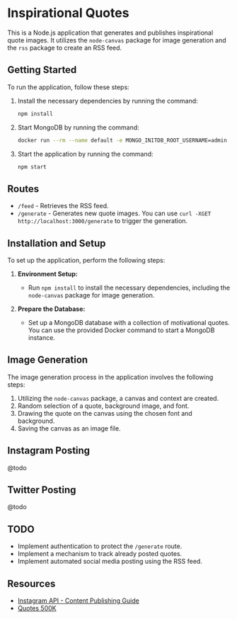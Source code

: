 # Inspirational Quotes

This is a Node.js application that generates and publishes inspirational quote images. It utilizes the `node-canvas` package for image generation and the `rss` package to create an RSS feed.

## Getting Started
To run the application, follow these steps:

1. Install the necessary dependencies by running the command:
   ```bash
   npm install
   ```

2. Start MongoDB by running the command:
   ```bash
   docker run --rm --name default -e MONGO_INITDB_ROOT_USERNAME=admin -e MONGO_INITDB_ROOT_PASSWORD=password123 -e MONGO_INITDB_DATABASE=test -v /tmp/mongo-data:/data/db mongo
   ```

3. Start the application by running the command:
   ```bash
   npm start
   ```

## Routes
- `/feed` - Retrieves the RSS feed.
- `/generate` - Generates new quote images. You can use `curl -XGET http://localhost:3000/generate` to trigger the generation.

## Installation and Setup
To set up the application, perform the following steps:

1. **Environment Setup:**
   - Run `npm install` to install the necessary dependencies, including the `node-canvas` package for image generation.

2. **Prepare the Database:**
   - Set up a MongoDB database with a collection of motivational quotes. You can use the provided Docker command to start a MongoDB instance.

## Image Generation
The image generation process in the application involves the following steps:

1. Utilizing the `node-canvas` package, a canvas and context are created.
2. Random selection of a quote, background image, and font.
3. Drawing the quote on the canvas using the chosen font and background.
4. Saving the canvas as an image file.

## Instagram Posting
@todo

## Twitter Posting
@todo

## TODO
- Implement authentication to protect the `/generate` route.
- Implement a mechanism to track already posted quotes.
- Implement automated social media posting using the RSS feed.

## Resources
- [Instagram API - Content Publishing Guide](https://developers.facebook.com/docs/instagram-api/guides/content-publishing)
- [Quotes 500K](https://www.kaggle.com/datasets/manann/quotes-500k?resource=download)